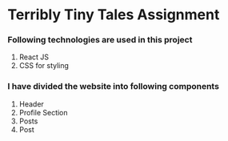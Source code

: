 <h1>Terribly Tiny Tales Assignment</h1>

### Following technologies are used in this project

1. React JS
2. CSS for styling

### I have divided the website into following components
1. Header
2. Profile Section
3. Posts
4. Post

